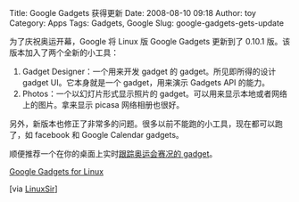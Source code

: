 Title: Google Gadgets 获得更新
Date: 2008-08-10 09:18
Author: toy
Category: Apps
Tags: Gadgets, Google
Slug: google-gadgets-gets-update

为了庆祝奥运开幕，Google 将 Linux 版 Google Gadgets 更新到了 0.10.1
版。该版本加入了两个全新的小工具：

1.  Gadget Designer：一个用来开发 gadget 的 gadget。所见即所得的设计
    gadget UI。它本身就是一个 gadget，用来演示 Gadgets API 的能力。
2.  Photos：一个以幻灯片形式显示照片的
    gadget。可以用来显示本地或者网络上的图片。拿来显示 picasa
    网络相册也很好。

另外，新版本也修正了非常多的问题。很多以前不能跑的小工具，现在都可以跑了，如
facebook 和 Google Calendar gadgets。

顺便推荐一个在你的桌面上实时[跟踪奥运会赛况的
gadget](http://desktop.google.com/plugins/i/googlesummergames.html)。

[Google Gadgets for
Linux](http://code.google.com/p/google-gadgets-for-linux/)

[via [LinuxSir](http://www.linuxsir.org/bbs/thread334895.html)]
